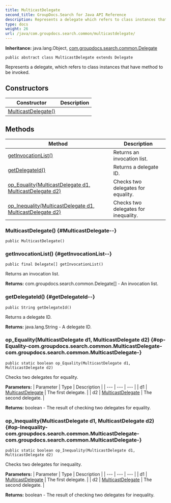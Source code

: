 ```yaml
---
title: MulticastDelegate
second_title: GroupDocs.Search for Java API Reference
description: Represents a delegate which refers to class instances that have method to be invoked.
type: docs
weight: 26
url: /java/com.groupdocs.search.common/multicastdelegate/
---
```

**Inheritance:**
java.lang.Object, [com.groupdocs.search.common.Delegate](../../com.groupdocs.search.common/delegate)
```
public abstract class MulticastDelegate extends Delegate
```

Represents a delegate, which refers to class instances that have method to be invoked.
## Constructors

| Constructor | Description |
| --- | --- |
| [MulticastDelegate()](#MulticastDelegate--) |  |
## Methods

| Method | Description |
| --- | --- |
| [getInvocationList()](#getInvocationList--) | Returns an invocation list. |
| [getDelegateId()](#getDelegateId--) | Returns a delegate ID. |
| [op_Equality(MulticastDelegate d1, MulticastDelegate d2)](#op-Equality-com.groupdocs.search.common.MulticastDelegate-com.groupdocs.search.common.MulticastDelegate-) | Checks two delegates for equality. |
| [op_Inequality(MulticastDelegate d1, MulticastDelegate d2)](#op-Inequality-com.groupdocs.search.common.MulticastDelegate-com.groupdocs.search.common.MulticastDelegate-) | Checks two delegates for inequality. |
### MulticastDelegate() {#MulticastDelegate--}
```
public MulticastDelegate()
```


### getInvocationList() {#getInvocationList--}
```
public final Delegate[] getInvocationList()
```


Returns an invocation list.

**Returns:**
com.groupdocs.search.common.Delegate[] - An invocation list.
### getDelegateId() {#getDelegateId--}
```
public String getDelegateId()
```


Returns a delegate ID.

**Returns:**
java.lang.String - A delegate ID.
### op_Equality(MulticastDelegate d1, MulticastDelegate d2) {#op-Equality-com.groupdocs.search.common.MulticastDelegate-com.groupdocs.search.common.MulticastDelegate-}
```
public static boolean op_Equality(MulticastDelegate d1, MulticastDelegate d2)
```


Checks two delegates for equality.

**Parameters:**
| Parameter | Type | Description |
| --- | --- | --- |
| d1 | [MulticastDelegate](../../com.groupdocs.search.common/multicastdelegate) | The first delegate. |
| d2 | [MulticastDelegate](../../com.groupdocs.search.common/multicastdelegate) | The second delegate. |

**Returns:**
boolean - The result of checking two delegates for equality.
### op_Inequality(MulticastDelegate d1, MulticastDelegate d2) {#op-Inequality-com.groupdocs.search.common.MulticastDelegate-com.groupdocs.search.common.MulticastDelegate-}
```
public static boolean op_Inequality(MulticastDelegate d1, MulticastDelegate d2)
```


Checks two delegates for inequality.

**Parameters:**
| Parameter | Type | Description |
| --- | --- | --- |
| d1 | [MulticastDelegate](../../com.groupdocs.search.common/multicastdelegate) | The first delegate. |
| d2 | [MulticastDelegate](../../com.groupdocs.search.common/multicastdelegate) | The second delegate. |

**Returns:**
boolean - The result of checking two delegates for inequality.
